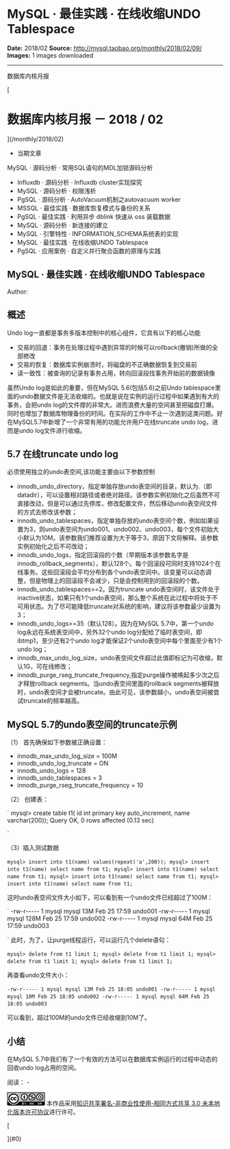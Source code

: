 # MySQL · 最佳实践 · 在线收缩UNDO Tablespace

**Date:** 2018/02
**Source:** http://mysql.taobao.org/monthly/2018/02/09/
**Images:** 1 images downloaded

---

数据库内核月报

 [
 # 数据库内核月报 － 2018 / 02
 ](/monthly/2018/02)

 * 当期文章

 MySQL · 源码分析 · 常用SQL语句的MDL加锁源码分析
* Influxdb · 源码分析 · Influxdb cluster实现探究
* MySQL · 源码分析 · 权限浅析
* PgSQL · 源码分析 · AutoVacuum机制之autovacuum worker
* MSSQL · 最佳实践 · 数据库恢复模式与备份的关系
* PgSQL · 最佳实践 · 利用异步 dblink 快速从 oss 装载数据
* MySQL · 源码分析 · 新连接的建立
* MySQL · 引擎特性 · INFORMATION_SCHEMA系统表的实现
* MySQL · 最佳实践 · 在线收缩UNDO Tablespace
* PgSQL · 应用案例 · 自定义并行聚合函数的原理与实践

 ## MySQL · 最佳实践 · 在线收缩UNDO Tablespace 
 Author: 

 ## 概述
Undo log一直都是事务多版本控制中的核心组件，它具有以下的核心功能

 * 交易的回退：事务在处理过程中遇到异常的时候可以rollback(撤销)所做的全部修改
* 交易的恢复：数据库实例崩溃时，将磁盘的不正确数据恢复到交易前
* 读一致性：被查询的记录有事务占用，转向回滚段找事务开始前的数据镜像

虽然Undo log是如此的重要，但在MySQL 5.6(包括5.6)之前Undo tablespace里面的undo数据文件是无法收缩的。也就是说在实例的运行过程中如果遇到有大的事务，会把undo log的文件撑的非常大。进而浪费大量的空间甚至把磁盘打爆。同时也增加了数据库物理备份的时间。在实际的工作中不止一次遇到这类问题。好在MySQL5.7中新增了一个非常有用的功能允许用户在线truncate undo log，进而是undo log文件进行收缩。

## 5.7 在线truncate undo log
必须使用独立的undo表空间,该功能主要由以下参数控制

 * innodb_undo_directory，指定单独存放undo表空间的目录，默认为.（即datadir），可以设置相对路径或者绝对路径。该参数实例初始化之后虽然不可直接改动，但是可以通过先停库，修改配置文件，然后移动undo表空间文件的方式去修改该参数；
* innodb_undo_tablespaces，指定单独存放的undo表空间个数，例如如果设置为3，则undo表空间为undo001、undo002、undo003，每个文件初始大小默认为10M。该参数我们推荐设置为大于等于3，原因下文将解释。该参数实例初始化之后不可改动；
* innodb_undo_logs，指定回滚段的个数（早期版本该参数名字是innodb_rollback_segments），默认128个。每个回滚段可同时支持1024个在线事务。这些回滚段会平均分布到各个undo表空间中。该变量可以动态调整，但是物理上的回滚段不会减少，只是会控制用到的回滚段的个数。
* innodb_undo_tablespaces>=2。因为truncate undo表空间时，该文件处于inactive状态，如果只有1个undo表空间，那么整个系统在此过程中将处于不可用状态。为了尽可能降低truncate对系统的影响，建议将该参数最少设置为3；
* innodb_undo_logs>=35（默认128）。因为在MySQL 5.7中，第一个undo log永远在系统表空间中，另外32个undo log分配给了临时表空间，即ibtmp1，至少还有2个undo log才能保证2个undo表空间中每个里面至少有1个undo log；
* innodb_max_undo_log_size，undo表空间文件超过此值即标记为可收缩，默认1G，可在线修改；
* innodb_purge_rseg_truncate_frequency,指定purge操作被唤起多少次之后才释放rollback segments。当undo表空间里面的rollback segments被释放时，undo表空间才会被truncate。由此可见，该参数越小，undo表空间被尝试truncate的频率越高。

## MySQL 5.7的undo表空间的truncate示例

（1） 首先确保如下参数被正确设置：

 * innodb_max_undo_log_size = 100M
* innodb_undo_log_truncate = ON
* innodb_undo_logs = 128
* innodb_undo_tablespaces = 3
* innodb_purge_rseg_truncate_frequency = 10

（2） 创建表：

`
mysql> create table t1( id int primary key auto_increment, name varchar(200));
Query OK, 0 rows affected (0.13 sec)

`

（3）插入测试数据

`mysql> insert into t1(name) values(repeat('a',200));
mysql> insert into t1(name) select name from t1;
mysql> insert into t1(name) select name from t1;
mysql> insert into t1(name) select name from t1;
mysql> insert into t1(name) select name from t1;
`

这时undo表空间文件大小如下，可以看到有一个undo文件已经超过了100M：

`
-rw-r----- 1 mysql mysql 13M Feb 25 17:59 undo001
-rw-r----- 1 mysql mysql 128M Feb 25 17:59 undo002
-rw-r----- 1 mysql mysql 64M Feb 25 17:59 undo003

`
此时，为了，让purge线程运行，可以运行几个delete语句：

`mysql> delete from t1 limit 1;
mysql> delete from t1 limit 1;
mysql> delete from t1 limit 1;
mysql> delete from t1 limit 1;
`

再查看undo文件大小：

`-rw-r----- 1 mysql mysql 13M Feb 25 18:05 undo001
-rw-r----- 1 mysql mysql 10M Feb 25 18:05 undo002
-rw-r----- 1 mysql mysql 64M Feb 25 18:05 undo003
`

可以看到，超过100M的undo文件已经收缩到10M了。

## 小结
在MySQL 5.7中我们有了一个有效的方法可以在数据库实例运行的过程中动态的回收undo log占用的空间。

 阅读： - 

[![知识共享许可协议](.img/8232d49bd3e9_88x31.png)](http://creativecommons.org/licenses/by-nc-sa/3.0/)
本作品采用[知识共享署名-非商业性使用-相同方式共享 3.0 未本地化版本许可协议](http://creativecommons.org/licenses/by-nc-sa/3.0/)进行许可。

 [

 ](#0)